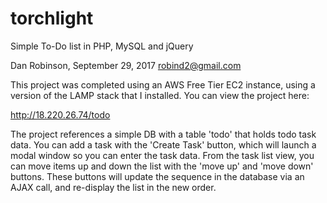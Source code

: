 # torchlight
Simple To-Do list in PHP, MySQL and jQuery

Dan Robinson, September 29, 2017
robind2@gmail.com

This project was completed using an AWS Free Tier EC2 instance, using a version of the LAMP stack that I installed. You can view the project here: 

http://18.220.26.74/todo

The project references a simple DB with a table 'todo' that holds todo task data. You can add a task with the 'Create Task' button, which will launch a modal window so you can enter the task data. From the task list view, you can move items up and down the list with the 'move up' and 'move down' buttons. These buttons will update the sequence in the database via an AJAX call, and re-display the list in the new order. 
